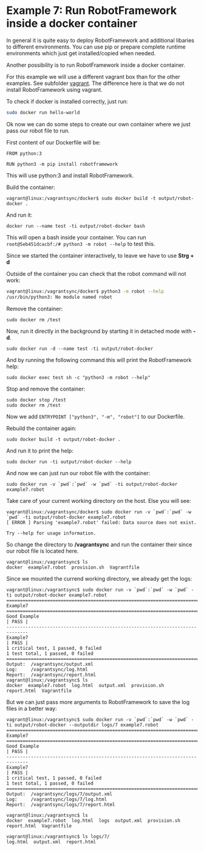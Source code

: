 # Example 7: Run RobotFramework inside a docker container

In general it is quite easy to deploy RobotFramework and additional libaries
to different environments.
You can use pip or prepare complete runtime environments which just get installed/copied when needed.

Another possibility is to run RobotFramework inside a docker container.

For this example we will use a different vagrant box than for the other examples. See subfolder [vagrant](vagrant/).
The difference here is that we do not install RobotFramework using vagrant. 

To check if docker is installed correctly, just run:

```bash
sudo docker run hello-world
```

Ok now we can do some steps to create our own container
where we just pass our robot file to run.

First content of our Dockerfile will be:

```
FROM python:3

RUN python3 -m pip install robotframework
```

This will use python:3 and install RobotFramework.

Build the container:

```
vagrant@linux:/vagrantsync/docker$ sudo docker build -t output/robot-docker .
```

And run it:

```
docker run --name test -ti output/robot-docker bash
```

This will open a bash inside your container. You can run ```root@5eb451dcacbf:/# python3 -m robot --help```
to test this.

Since we started the container interactively, to leave we have to use __Strg + d__

Outside of the container you can check that the robot
command will not work:

```bash
vagrant@linux:/vagrantsync/docker$ python3 -m robot --help
/usr/bin/python3: No module named robot
```

Remove the container:
```
sudo docker rm /test
```

Now, run it directly in the background by starting it in detached mode with __-d__.

```
sudo docker run -d --name test -ti output/robot-docker
```

And by running the following command this will print the
RobotFramework help:

```
sudo docker exec test sh -c "python3 -m robot --help"
```

Stop and remove the container:

```
sudo docker stop /test
sudo docker rm /test
```

Now we add ```ENTRYPOINT ["python3", "-m", "robot"]``` to our Dockerfile. 

Rebuild the container again:
```
sudo docker build -t output/robot-docker .
```

And run it to print the help:

```
sudo docker run -ti output/robot-docker --help
```

And now we can just run our robot file with the container:
```
sudo docker run -v `pwd`:`pwd` -w `pwd` -ti output/robot-docker example7.robot
```

Take care of your current working directory on the host. Else
you will see:

```
vagrant@linux:/vagrantsync/docker$ sudo docker run -v `pwd`:`pwd` -w `pwd` -ti output/robot-docker example7.robot
[ ERROR ] Parsing 'example7.robot' failed: Data source does not exist.

Try --help for usage information.
```

So change the directory to __/vagrantsync__ and run the container their since our 
robot file is located here.
```
vagrant@linux:/vagrantsync$ ls
docker  example7.robot  provision.sh  Vagrantfile
```

Since we mounted the currend working directory, we already get the logs:

```
vagrant@linux:/vagrantsync$ sudo docker run -v `pwd`:`pwd` -w `pwd` -ti output/robot-docker example7.robot
==============================================================================
Example7                                                                      
==============================================================================
Good Example                                                          | PASS |
------------------------------------------------------------------------------
Example7                                                              | PASS |
1 critical test, 1 passed, 0 failed
1 test total, 1 passed, 0 failed
==============================================================================
Output:  /vagrantsync/output.xml
Log:     /vagrantsync/log.html
Report:  /vagrantsync/report.html
vagrant@linux:/vagrantsync$ ls
docker  example7.robot  log.html  output.xml  provision.sh  report.html  Vagrantfile
```

But we can just pass more arguments to RobotFramework to save the log files in a better way:

```
vagrant@linux:/vagrantsync$ sudo docker run -v `pwd`:`pwd` -w `pwd` -ti output/robot-docker --outputdir logs/7 example7.robot
==============================================================================
Example7                                                                      
==============================================================================
Good Example                                                          | PASS |
------------------------------------------------------------------------------
Example7                                                              | PASS |
1 critical test, 1 passed, 0 failed
1 test total, 1 passed, 0 failed
==============================================================================
Output:  /vagrantsync/logs/7/output.xml
Log:     /vagrantsync/logs/7/log.html
Report:  /vagrantsync/logs/7/report.html

vagrant@linux:/vagrantsync$ ls
docker  example7.robot  log.html  logs  output.xml  provision.sh  report.html  Vagrantfile

vagrant@linux:/vagrantsync$ ls logs/7/
log.html  output.xml  report.html
```
